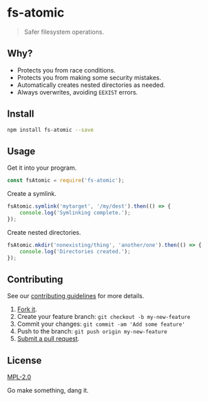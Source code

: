 # fs-atomic

> Safer filesystem operations.

## Why?

 - Protects you from race conditions.
 - Protects you from making some security mistakes.
 - Automatically creates nested directories as needed.
 - Always overwrites, avoiding `EEXIST` errors.

## Install

````sh
npm install fs-atomic --save
````

## Usage

Get it into your program.
````javascript
const fsAtomic = require('fs-atomic');
````

Create a symlink.
````javascript
fsAtomic.symlink('mytarget', '/my/dest').then(() => {
    console.log('Symlinking complete.');
});
````

Create nested directories.
````javascript
fsAtomic.mkdir('nonexisting/thing', 'another/one').then(() => {
    console.log('Directories created.');
});
````

## Contributing
See our [contributing guidelines](https://github.com/sholladay/fs-atomic/blob/master/CONTRIBUTING.md "The guidelines for being involved in this project.") for more details.

1. [Fork it](https://github.com/sholladay/fs-atomic/fork).
2. Create your feature branch: `git checkout -b my-new-feature`
3. Commit your changes: `git commit -am 'Add some feature'`
4. Push to the branch: `git push origin my-new-feature`
5. [Submit a pull request](https://github.com/sholladay/fs-atomic/compare "Submit code to this repo now for review.").

## License
[MPL-2.0](https://github.com/sholladay/fs-atomic/blob/master/LICENSE "The license for fs-atomic.")

Go make something, dang it.
